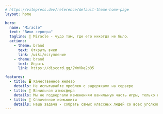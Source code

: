 ```yaml
---
# https://vitepress.dev/reference/default-theme-home-page
layout: home

hero:
  name: "Miracle"
  text: "Вики сервера"
  tagline: 🥝 Miracle - чудо там, где его никогда не было.
  actions:
    - theme: brand
      text: Открыть вики
      link: /wiki/вступление
    - theme: brand
      text: Играть
      link: https://discord.gg/2WmVke2b35

features:
  - title: 🖥️ Качественное железо
    details: Не испытывайте проблем с задержками на сервере
  - title: 🌲 Ванильная атмосфера
    details: Мы не подвергали изменениям ванильную часть игры, только косметическую
  - title: 🤝 Сплоченное комьюнити
    details: Наша задача - собрать самых классных людей со всех уголков мира
---
```


